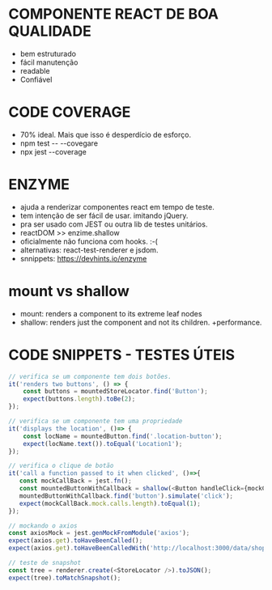 # COMPONENTE REACT DE BOA QUALIDADE
- bem estruturado
- fácil manutenção
- readable
- Confiável

# CODE COVERAGE
- 70% ideal. Mais que isso é desperdício de esforço.
- npm test -- --covegare
- npx jest --coverage

# ENZYME
- ajuda a renderizar componentes react em tempo de teste.
- tem intenção de ser fácil de usar. imitando jQuery.
- pra ser usado com JEST ou outra lib de testes unitários.
- reactDOM >> enzime.shallow
- oficialmente não funciona com hooks. :-(
- alternativas: react-test-renderer e jsdom.
- snnippets: https://devhints.io/enzyme 

# mount vs shallow
- mount: renders a component to its extreme leaf nodes 
- shallow: renders just the component and not its children. +performance.


# CODE SNIPPETS - TESTES ÚTEIS

```javascript
// verifica se um componente tem dois botões.
it('renders two buttons', () => {
    const buttons = mountedStoreLocator.find('Button');
    expect(buttons.length).toBe(2);
});

// verifica se um componente tem uma propriedade
it('displays the location', ()=> {
    const locName = mountedButton.find('.location-button');
    expect(locName.text()).toEqual('Location1');
});

// verifica o clique de botão
it('call a function passed to it when clicked', ()=>{
   const mockCallBack = jest.fn();
   const mountedButtonWithCallback = shallow(<Button handleClick={mockCallBack} />);
   mountedButtonWithCallback.find('button').simulate('click');
   expect(mockCallBack.mock.calls.length).toEqual(1);
});

// mockando o axios
const axiosMock = jest.genMockFromModule('axios');
expect(axios.get).toHaveBeenCalled();
expect(axios.get).toHaveBeenCalledWith('http://localhost:3000/data/shops.json');

// teste de snapshot
const tree = renderer.create(<StoreLocator />).toJSON();
expect(tree).toMatchSnapshot();
```